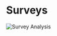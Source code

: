 # Surveys
![Survey Analysis](https://docs.google.com/document/d/e/2PACX-1vRQlzttCk0xKCA7kGww4r3B6_ETnVw3waCSJYt3tAO9EbRXsZHiM6srDt-9_9D6Ezoutzm4_7cdGjAR)
